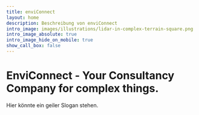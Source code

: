 ```yaml
---
title: enviConnect
layout: home
description: Beschreibung von enviConnect
intro_image: images/illustrations/lidar-in-complex-terrain-square.png
intro_image_absolute: true
intro_image_hide_on_mobile: true
show_call_box: false
---
```


# EnviConnect - Your Consultancy Company for complex things.

Hier könnte ein geiler Slogan stehen. 
